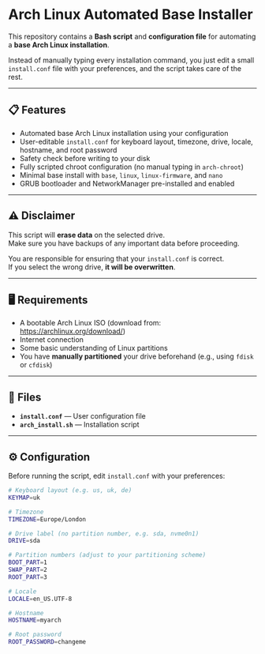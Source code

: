 # Arch Linux Automated Base Installer

This repository contains a **Bash script** and **configuration file** for automating a **base Arch Linux installation**.

Instead of manually typing every installation command, you just edit a small `install.conf` file with your preferences, and the script takes care of the rest.

---

## 📋 Features
- Automated base Arch Linux installation using your configuration
- User-editable `install.conf` for keyboard layout, timezone, drive, locale, hostname, and root password
- Safety check before writing to your disk
- Fully scripted chroot configuration (no manual typing in `arch-chroot`)
- Minimal base install with `base`, `linux`, `linux-firmware`, and `nano`
- GRUB bootloader and NetworkManager pre-installed and enabled

---

## ⚠️ Disclaimer
This script will **erase data** on the selected drive.  
Make sure you have backups of any important data before proceeding.

You are responsible for ensuring that your `install.conf` is correct.  
If you select the wrong drive, **it will be overwritten**.

---

## 🖥️ Requirements
- A bootable Arch Linux ISO (download from: https://archlinux.org/download/)
- Internet connection
- Some basic understanding of Linux partitions
- You have **manually partitioned** your drive beforehand (e.g., using `fdisk` or `cfdisk`)

---

## 📂 Files
- **`install.conf`** — User configuration file
- **`arch_install.sh`** — Installation script

---

## ⚙️ Configuration

Before running the script, edit `install.conf` with your preferences:

```bash
# Keyboard layout (e.g. us, uk, de)
KEYMAP=uk

# Timezone
TIMEZONE=Europe/London

# Drive label (no partition number, e.g. sda, nvme0n1)
DRIVE=sda

# Partition numbers (adjust to your partitioning scheme)
BOOT_PART=1
SWAP_PART=2
ROOT_PART=3

# Locale
LOCALE=en_US.UTF-8

# Hostname
HOSTNAME=myarch

# Root password
ROOT_PASSWORD=changeme
